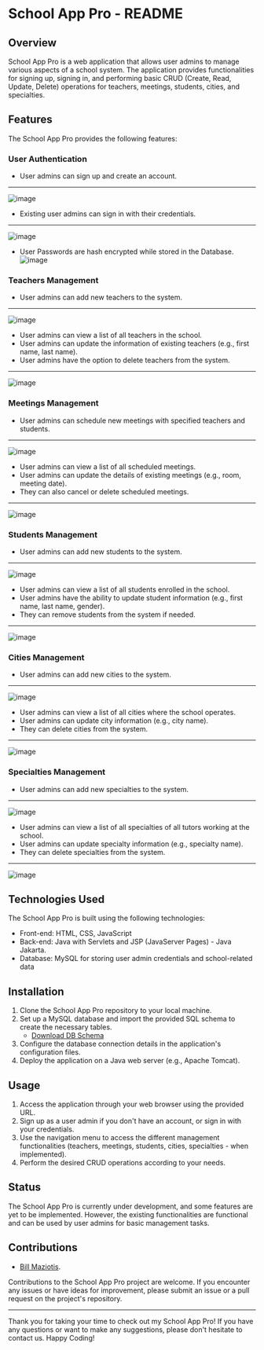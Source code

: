 # School App Pro - README

## Overview

School App Pro is a web application that allows user admins to manage various aspects of a school system. The application provides functionalities for signing up, signing in, and performing basic CRUD (Create, Read, Update, Delete) operations for teachers, meetings, students, cities, and specialties.

## Features

The School App Pro provides the following features:

### User Authentication

- User admins can sign up and create an account.
--- 
![image](https://github.com/ConstantineVac/school-app-jsp-mysql/assets/108877593/f775e627-be2a-452e-8775-981b0ede66d9)

- Existing user admins can sign in with their credentials.
---
![image](https://github.com/ConstantineVac/school-app-jsp-mysql/assets/108877593/63b40755-2bb0-4e92-9331-2dc8e7b7ef3d)

- User Passwords are hash encrypted while stored in the Database.
![image](https://github.com/ConstantineVac/school-app-jsp-mysql/assets/108877593/bf13e85f-6943-46f3-a0fe-a6e28cb30cbe)

### Teachers Management
- User admins can add new teachers to the system.
---
![image](https://github.com/ConstantineVac/school-app-jsp-mysql/assets/108877593/eafe3105-e6aa-42b6-97a8-c046858b5f5f)

- User admins can view a list of all teachers in the school.
- User admins can update the information of existing teachers (e.g., first name, last name).
- User admins have the option to delete teachers from the system.
---
![image](https://github.com/ConstantineVac/school-app-jsp-mysql/assets/108877593/af5f61ea-4555-420d-9da5-fd60eb8a32df)


### Meetings Management

- User admins can schedule new meetings with specified teachers and students.
---
![image](https://github.com/ConstantineVac/school-app-jsp-mysql/assets/108877593/7308e193-5cff-4fdf-aea8-657fac468bc5)

- User admins can view a list of all scheduled meetings.
- User admins can update the details of existing meetings (e.g., room, meeting date).
- They can also cancel or delete scheduled meetings.
--- 
![image](https://github.com/ConstantineVac/school-app-jsp-mysql/assets/108877593/e77db3e7-16f3-4ca1-8ddc-9a49891a906f)

### Students Management
- User admins can add new students to the system.
---
![image](https://github.com/ConstantineVac/school-app-jsp-mysql/assets/108877593/53fc8355-ae92-4ce9-9852-70784f3714c3)

- User admins can view a list of all students enrolled in the school.
- User admins have the ability to update student information (e.g., first name, last name, gender).
- They can remove students from the system if needed.
---
![image](https://github.com/ConstantineVac/school-app-jsp-mysql/assets/108877593/81fcd66a-d840-4584-b2cf-79d8cbff0cf4)


### Cities Management
- User admins can add new cities to the system.
---
![image](https://github.com/ConstantineVac/school-app-jsp-mysql/assets/108877593/1a655a6a-111d-438a-9631-88989a636696)

- User admins can view a list of all cities where the school operates.
- User admins can update city information (e.g., city name).
- They can delete cities from the system.
---
![image](https://github.com/ConstantineVac/school-app-jsp-mysql/assets/108877593/a8e4b011-a1ce-415d-9a21-d0081ae92ad2)


### Specialties Management

- User admins can add new specialties to the system.
---
![image](https://github.com/ConstantineVac/school-app-jsp-mysql/assets/108877593/fa9b6282-d8cb-4df4-9e5a-4a95c254f612)

- User admins can view a list of all specialties of all tutors working at the school.
- User admins can update specialty information (e.g., specialty name).
- They can delete specialties from the system.
---
![image](https://github.com/ConstantineVac/school-app-jsp-mysql/assets/108877593/70d94ffc-e33b-439c-94a2-62602e326350)


## Technologies Used

The School App Pro is built using the following technologies:

- Front-end: HTML, CSS, JavaScript
- Back-end: Java with Servlets and JSP (JavaServer Pages) - Java Jakarta.
- Database: MySQL for storing user admin credentials and school-related data

## Installation

1. Clone the School App Pro repository to your local machine.
2. Set up a MySQL database and import the provided SQL schema to create the necessary tables.
    - [Download DB Schema]()
4. Configure the database connection details in the application's configuration files.
5. Deploy the application on a Java web server (e.g., Apache Tomcat).

## Usage

1. Access the application through your web browser using the provided URL.
2. Sign up as a user admin if you don't have an account, or sign in with your credentials.
3. Use the navigation menu to access the different management functionalities (teachers, meetings, students, cities, specialties - when implemented).
4. Perform the desired CRUD operations according to your needs.

## Status

The School App Pro is currently under development, and some features are yet to be implemented. However, the existing functionalities are functional and can be used by user admins for basic management tasks.


## Contributions
- [Bill Maziotis](https://github.com/billmazio).
 
Contributions to the School App Pro project are welcome. If you encounter any issues or have ideas for improvement, please submit an issue or a pull request on the project's repository.

---

Thank you for taking your time to check out my School App Pro! If you have any questions or want to make any suggestions, please don't hesitate to contact us. Happy Coding!
